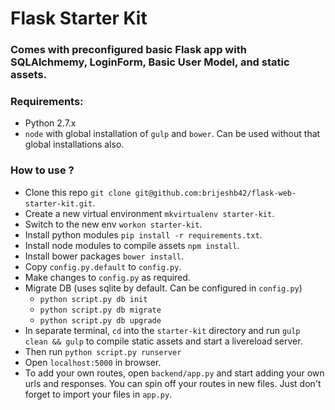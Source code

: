 # Flask Starter Kit

### Comes with preconfigured basic Flask app with SQLAlchmemy, LoginForm, Basic User Model, and static assets.

### Requirements:
* Python 2.7.x
* `node` with global installation of `gulp` and `bower`. Can be used without that global installations also.

### How to use ?
* Clone this repo `git clone git@github.com:brijeshb42/flask-web-starter-kit.git`.
* Create a new virtual environment `mkvirtualenv starter-kit`.
* Switch to the new env `workon starter-kit`.
* Install python modules `pip install -r requirements.txt`.
* Install node modules to compile assets `npm install`.
* Install bower packages `bower install`.
* Copy `config.py.default` to `config.py`.
* Make changes to `config.py` as required.
* Migrate DB (uses sqlite by default. Can be configured in `config.py`)
    * `python script.py db init`
    * `python script.py db migrate`
    * `python script.py db upgrade`
* In separate terminal, `cd` into the `starter-kit` directory and run `gulp clean && gulp` to compile static assets and start a livereload server.
* Then run `python script.py runserver`
* Open `localhost:5000` in browser.
* To add your own routes, open `backend/app.py` and start adding your own urls and responses. You can spin off your routes in new files. Just don't forget to import your files in `app.py`.
